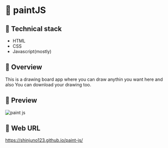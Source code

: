 # 🎨 paintJS


## 🎨 Technical stack

- HTML
- CSS
- Javascript(mostly)

## 🎨 Overview

This is a drawing board app where you can draw anythin you want here and also You can download your drawing too.

## 🎨 Preview
![paint js](https://user-images.githubusercontent.com/72008909/208426059-99c178d8-09d6-47f0-9cf8-80ffa41ecc35.gif)

## 🎨 Web URL
https://shinjuno123.github.io/paint-js/
